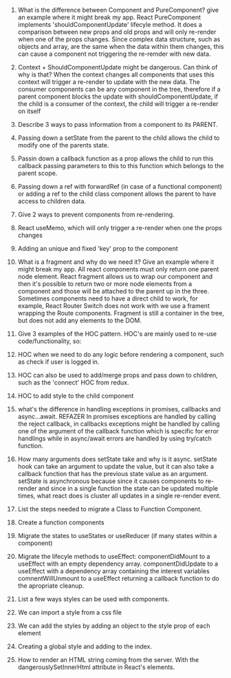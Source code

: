 1. What is the difference between Component and PureComponent? give an example where it might break my app.
  React PureComponent implements 'shouldComponentUpdate' lifecyle method. It does a comparison between new props and old props and will only
    re-render when one of the props changes.
  Since complex data structure, such as objects and array, are the same when the data within them changes, this can cause a component not triggering the re-remder with new data.

2. Context + ShouldComponentUpdate might be dangerous. Can think of why is that?
  When the context changes all components that uses this context will trigger a re-render to update with the new data. The consumer components can be any component in the tree, therefore if a parent component blocks the update with shouldComponentUpdate, if the child is a consumer of the context, the child will trigger a re-render on itself

3. Describe 3 ways to pass information from a component to its PARENT.
  1. Passing down a setState from the parent to the child allows the child to modify one of the parents state.
  2. Passin down a callback function as a prop allows the child to run this callback passing parameters to this to this function which belongs to the parent scope.
  3. Passing down a ref with forwardRef (in case of a functional component) or adding a ref to the child class component allows the parent to have access to children data.

4. Give 2 ways to prevent components from re-rendering.
  1. React useMemo, which will only trigger a re-render when one the props changes
  2. Adding an unique and fixed 'key' prop to the component

5. What is a fragment and why do we need it? Give an example where it might break my app.
  All react components must only return one parent node element. React fragment allows us to wrap our component and then it's possible to return two or more node elements from a component and those will be attached to the parent up in the three.
  Sometimes components need to have a direct child to work, for example, React Router Switch does not work with we use a frament wrapping the Route components. Fragment is still a container in the tree, but does not add any elements to the DOM.

6. Give 3 examples of the HOC pattern.
  HOC's are mainly used to re-use code/functionality, so:
  1. HOC when we need to do any logic before rendering a component, such as check if user is logged in.
  2. HOC can also be used to add/merge props and pass down to children, such as the 'connect' HOC from redux.
  3. HOC to add style to the child component

7. what's the difference in handling exceptions in promises, callbacks and async...await.  REFAZER
  In promises exceptions are handled by calling the reject callback, in callbacks exceptions might be handled by calling one of the argument of the callback function which is specific for error handlings while in async/await errors are handled by using try/catch function.

8. How many arguments does setState take and why is it async.
setState hook can take an argument to update the value, but it can also take a callback function that has the previous state value as an argument.
  setState is asynchronous because since it causes components to re-render and since in a single function the state can be updated multiple times, what react does is cluster all updates in a single re-render event.  

9. List the steps needed to migrate a Class to Function Component.
  1. Create a function components
  2. Migrate the states to useStates or useReducer (if many states within a component)
  3. Migrate the lifecyle methods to useEffect:
      componentDidMount to a useEffect with an empty dependency array.
      componentDidUpdate to a useEffect with a dependency array containing the interest variables
      comnentWillUnmount to a useEffect returning a callback function to do the apropriate cleanup.

10. List a few ways styles can be used with components.
  1. We can import a style from a css file
  2. We can add the styles by adding an object to the style prop of each element
  3. Creating a global style and adding to the index.

11. How to render an HTML string coming from the server.
  With the dangerouslySetInnerHtml attribute in React's elements.
